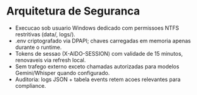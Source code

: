 ﻿# Arquitetura de Seguranca
- Execucao sob usuario Windows dedicado com permissoes NTFS restritivas (data/, logs/).
- .env criptografado via DPAPI; chaves carregadas em memoria apenas durante o runtime.
- Tokens de sessao (X-AIDO-SESSION) com validade de 15 minutos, renovaveis via refresh local.
- Sem trafego externo exceto chamadas autorizadas para modelos Gemini/Whisper quando configurado.
- Auditoria: logs JSON + tabela events retem acoes relevantes para compliance.